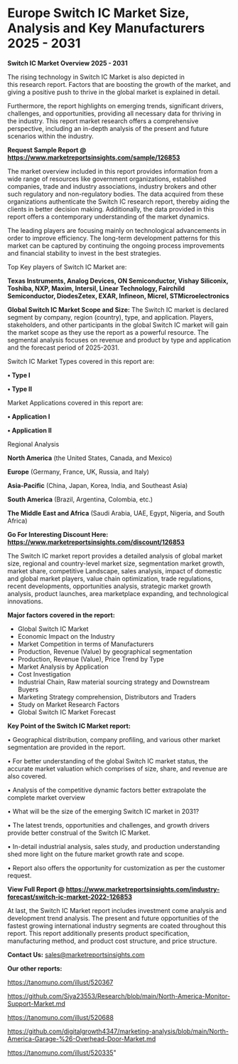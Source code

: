 # Europe Switch IC Market Size, Analysis and Key Manufacturers 2025 - 2031

<Strong> Switch IC Market Overview 2025 - 2031</strong>

The rising technology in Switch IC Market is also depicted in this research report. Factors that are boosting the growth of the market, and giving a positive push to thrive in the global market is explained in detail.

Furthermore, the report highlights on emerging trends, significant drivers, challenges, and opportunities, providing all necessary data for thriving in the industry. This report market research offers a comprehensive perspective, including an in-depth analysis of the present and future scenarios within the industry.

<strong>Request Sample Report @ <a href=https://www.marketreportsinsights.com/sample/126853>https://www.marketreportsinsights.com/sample/126853</a></strong>

The market overview included in this report provides information from a wide range of resources like government organizations, established companies, trade and industry associations, industry brokers and other such regulatory and non-regulatory bodies. The data acquired from these organizations authenticate the Switch IC research report, thereby aiding the clients in better decision making. Additionally, the data provided in this report offers a contemporary understanding of the market dynamics.

The leading players are focusing mainly on technological advancements in order to improve efficiency. The long-term development patterns for this market can be captured by continuing the ongoing process improvements and financial stability to invest in the best strategies.

Top Key players of Switch IC Market are:

<strong>Texas Instruments, Analog Devices, ON Semiconductor, Vishay Siliconix, Toshiba, NXP, Maxim, Intersil, Linear Technology, Fairchild Semiconductor, DiodesZetex, EXAR, Infineon, Micrel, STMicroelectronics</strong>

<strong><b>Global Switch IC Market Scope and Size:</b></strong>
The Switch IC market is declared segment by company, region (country), type, and application. Players, stakeholders, and other participants in the global Switch IC market will gain the market scope as they use the report as a powerful resource. The segmental analysis focuses on revenue and product by type and application and the forecast period of 2025-2031.

Switch IC Market Types covered in this report are:

<strong>• Type I

• Type II</strong>

Market Applications covered in this report are:

<strong>• Application I

• Application II</strong> 

Regional Analysis

<strong>North America</strong> (the United States, Canada, and Mexico)

<strong>Europe</strong> (Germany, France, UK, Russia, and Italy)

<strong>Asia-Pacific</strong> (China, Japan, Korea, India, and Southeast Asia)

<strong>South America</strong> (Brazil, Argentina, Colombia, etc.)

<strong>The Middle East and Africa</strong> (Saudi Arabia, UAE, Egypt, Nigeria, and South Africa)

<strong>Go For Interesting Discount Here: <a href=https://www.marketreportsinsights.com/discount/126853>https://www.marketreportsinsights.com/discount/126853</a></strong>

The Switch IC market report provides a detailed analysis of global market size, regional and country-level market size, segmentation market growth, market share, competitive Landscape, sales analysis, impact of domestic and global market players, value chain optimization, trade regulations, recent developments, opportunities analysis, strategic market growth analysis, product launches, area marketplace expanding, and technological innovations.

<strong><b>Major factors covered in the report:</b></strong>
<ul>
  <li>Global Switch IC Market </li>
  <li>Economic Impact on the Industry</li>
  <li>Market Competition in terms of Manufacturers</li>
  <li>Production, Revenue (Value) by geographical segmentation</li>
  <li>Production, Revenue (Value), Price Trend by Type</li>
  <li>Market Analysis by Application</li>
  <li>Cost Investigation</li>
  <li>Industrial Chain, Raw material sourcing strategy and Downstream Buyers</li>
  <li>Marketing Strategy comprehension, Distributors and Traders</li>
  <li>Study on Market Research Factors</li>
  <li>Global Switch IC Market Forecast</li>
</ul>

<strong><b>Key Point of the Switch IC Market report:</b></strong>

• Geographical distribution, company profiling, and various other market segmentation are provided in the report.

• For better understanding of the global Switch IC market status, the accurate market valuation which comprises of size, share, and revenue are also covered.

• Analysis of the competitive dynamic factors better extrapolate the complete market overview

• What will be the size of the emerging Switch IC market in 2031?

• The latest trends, opportunities and challenges, and growth drivers provide better construal of the Switch IC Market.

• In-detail industrial analysis, sales study, and production understanding shed more light on the future market growth rate and scope.

• Report also offers the opportunity for customization as per the customer request.

<strong><b>View Full Report @ <a href=https://www.marketreportsinsights.com/industry-forecast/switch-ic-market-2022-126853>https://www.marketreportsinsights.com/industry-forecast/switch-ic-market-2022-126853</a></b></strong>


At last, the Switch IC Market report includes investment come analysis and development trend analysis. The present and future opportunities of the fastest growing international industry segments are coated throughout this report. This report additionally presents product specification, manufacturing method, and product cost structure, and price structure.

<strong>Contact Us:</strong>
sales@marketreportsinsights.com

<strong>Our other reports:</strong>

<a href=https://tanomuno.com/illust/520367>https://tanomuno.com/illust/520367</a>

<a href=https://github.com/Siya23553/Research/blob/main/North-America-Monitor-Support-Market.md>https://github.com/Siya23553/Research/blob/main/North-America-Monitor-Support-Market.md</a>

<a href=https://tanomuno.com/illust/520688>https://tanomuno.com/illust/520688</a>

<a href=https://github.com/digitalgrowth4347/marketing-analysis/blob/main/North-America-Garage-%26-Overhead-Door-Market.md>https://github.com/digitalgrowth4347/marketing-analysis/blob/main/North-America-Garage-%26-Overhead-Door-Market.md</a>

<a href=https://tanomuno.com/illust/520335>https://tanomuno.com/illust/520335</a>"
